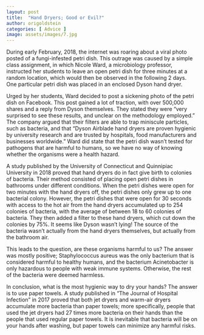 ```yaml
---
layout: post
title:  "Hand Dryers; Good or Evil?"
author: origoldstein
categories: [ Advice ]
image: assets/images/7.jpg
---
```

During early February, 2018, the internet was roaring about a viral photo posted of a fungi-infested petri dish. This outrage was caused by a simple class assignment, in which Nicole Ward, a microbiology professor, instructed her students to leave an open petri dish for three minutes at a random location, which would then be observed in the following 2 days. One particular petri dish was placed in an enclosed Dyson hand dryer.

Urged by her students, Ward decided to post a sickening photo of the petri dish on Facebook. This post gained a lot of traction, with over 500,000 shares and a reply from Dyson themselves. They stated they were “very surprised to see these results, and unclear on the methodology employed.” The company argued that their filters are able to trap miniscule particles, such as bacteria, and that “Dyson Airblade hand dryers are proven hygienic by university research and are trusted by hospitals, food manufacturers and businesses worldwide.” Ward did state that the petri dish wasn’t tested for pathogens that are harmful to humans, so we have no way of knowing whether the organisms were a health hazard.

A study published by the University of Connecticut and Quinnipiac University in 2018 proved that hand dryers do in fact give birth to colonies of bacteria. Their method consisted of placing open petri dishes in bathrooms under different conditions. When the petri dishes were open for two minutes with the hand dryers off, the petri dishes only grew up to one bacterial colony. However, the petri dishes that were open for 30 seconds with access to the hot air from the hand dryers accumulated up to 254 colonies of bacteria, with the average of between 18 to 60 colonies of bacteria. They then added a filter to these hand dryers, which cut down the colonies by 75%. It seems like Dyson wasn’t lying! The source of the bacteria wasn’t actually from the hand dryers themselves, but actually from the bathroom air.

This leads to the question, are these organisms harmful to us? The answer was mostly positive; Staphylococcus aureus was the only bacterium that is considered harmful to healthy humans, and the bacterium Acinetobacter is only hazardous to people with weak immune systems. Otherwise, the rest of the bacteria were deemed harmless.

In conclusion, what is the most hygienic way to dry your hands? The answer is to use paper towels. A study published in “The Journal of Hospital Infection” in 2017 proved that both jet dryers and warm-air dryers accumulate more bacteria than paper towels; more specifically, people that used the jet dryers had 27 times more bacteria on their hands than the people that used regular paper towels. It is inevitable that bacteria will be on your hands after washing, but paper towels can minimize any harmful risks.
